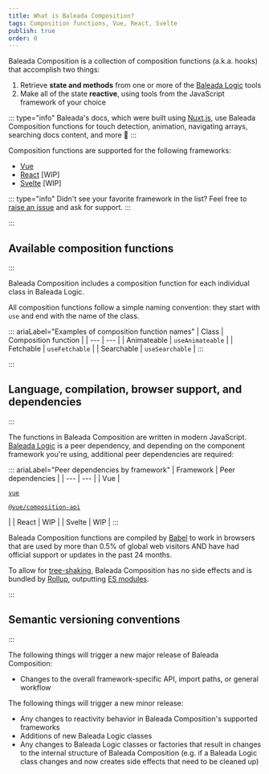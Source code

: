 ```yaml
---
title: What is Baleada Composition?
tags: Composition functions, Vue, React, Svelte
publish: true
order: 0
---
```


Baleada Composition is a collection of composition functions (a.k.a. hooks) that accomplish two things:
1. Retrieve **state and methods** from one or more of the [Baleada Logic](/docs/logic) tools
2. Make all of the state **reactive**, using tools from the JavaScript framework of your choice

::: type="info"
Baleada's docs, which were built using [Nuxt.js](https://nuxtjs.org), use Baleada Composition functions for touch detection, animation, navigating arrays, searching docs content, and more 🚀
:::

Composition functions are supported for the following frameworks:
- [Vue](https://vuejs.org)
- [React](https://react.org) [WIP]
- [Svelte](https://svelte.dev) [WIP]

::: type="info"
Didn't see your favorite framework in the list? Feel free to [raise an issue](https://gitlab.com/baleada/composition/issues) and ask for support.
:::


:::
## Available composition functions
:::

Baleada Composition includes a composition function for each individual class in Baleada Logic.

All composition functions follow a simple naming convention: they start with `use` and end with the name of the class.

::: ariaLabel="Examples of composition function names"
| Class | Composition function |
| --- | --- |
| Animateable | `useAnimateable` |
| Fetchable | `useFetchable` |
| Searchable | `useSearchable` |
:::



:::
## Language, compilation, browser support, and dependencies
:::

The functions in Baleada Composition are written in modern JavaScript. [Baleada Logic](/docs/logic) is a peer dependency, and depending on the component framework you're using, additional peer dependencies are required:

::: ariaLabel="Peer dependencies by framework"
| Framework | Peer dependencies |
| --- | --- |
| Vue | <p>[`vue`](https://github.com/vuejs/vue)</p><p>[`@vue/composition-api`](https://github.com/vuejs/composition-api)</p> |
| React | WIP |
| Svelte | WIP |
:::

Baleada Composition functions are compiled by [Babel](https://babeljs.io) to work in browsers that are used by more than 0.5% of global web visitors AND have had official support or updates in the past 24 months.

To allow for [tree-shaking](https://webpack.js.org/guides/tree-shaking/), Baleada Composition has no side effects and is bundled by [Rollup](https://rollupjs.org/), outputting [ES modules](https://developer.mozilla.org/en-US/docs/Web/JavaScript/Guide/Modules).


:::
## Semantic versioning conventions
:::

The following things will trigger a new major release of Baleada Composition:
- Changes to the overall framework-specific API, import paths, or general workflow

The following things will trigger a new minor release:
- Any changes to reactivity behavior in Baleada Composition's supported frameworks
- Additions of new Baleada Logic classes
- Any changes to Baleada Logic classes or factories that result in changes to the internal structure of Baleada Composition (e.g. if a Baleada Logic class changes and now creates side effects that need to be cleaned up)